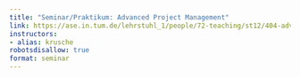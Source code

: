```yaml
---
title: "Seminar/Praktikum: Advanced Project Management"
link: https://ase.in.tum.de/lehrstuhl_1/people/72-teaching/st12/404-advanced-project-management-ss-12
instructors:
- alias: krusche
robotsdisallow: true
format: seminar
---
```

